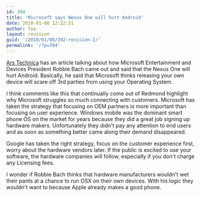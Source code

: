 ```yaml
---
id: 394
title: 'Microsoft says Nexus One will hurt Android'
date: 2010-01-08 12:22:51
author: Tea
layout: revision
guid: '/2010/01/08/392-revision-2/'
permalink: '/?p=394'
---
```


[Ars Technica](http://arstechnica.com/microsoft/news/2010/01/microsoft-googles-nexus-one-will-hurt-android.ars?utm_source=rss&utm_medium=rss&utm_campaign=rss) has an article talking about how Microsoft Entertainment and Devices President Robbie Bach came out and said that the Nexus One will hurt Android. Basically, he said that Microsoft thinks releasing your own device will scare off 3rd parties from using your Operating System.

I think comments like this that continually come out of Redmond highlight why Microsoft struggles so much connecting with customers. Microsoft has taken the strategy that focusing on OEM partners is more important than focusing on user experience. Windows mobile was the dominant smart phone OS on the market for years because they did a great job signing up hardware makers. Unfortunately they didn't pay any attention to end users and as soon as something better came along their demand disappeared.

Google has taken the right strategy, focus on the customer experience first, worry about the hardware vendors later. If the public is excited to use your software, the hardware companies will follow, especially if you don't charge any Licensing fees.

I wonder if Robbie Bach thinks that hardware manufacturers wouldn't wet their pants at a chance to run OSX on their own devices. With his logic they wouldn't want to because Apple already makes a good phone.